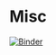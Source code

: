 # Misc

[![Binder](https://mybinder.org/badge_logo.svg)](https://mybinder.org/v2/gh/jdmeza/Misc/main?filepath=LLT%20code.ipynb)
